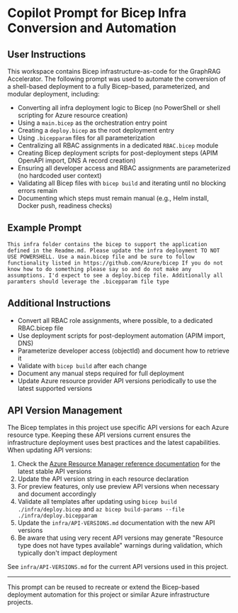 # Copilot Prompt for Bicep Infra Conversion and Automation

## User Instructions

This workspace contains Bicep infrastructure-as-code for the GraphRAG Accelerator. The following prompt was used to automate the conversion of a shell-based deployment to a fully Bicep-based, parameterized, and modular deployment, including:
- Converting all infra deployment logic to Bicep (no PowerShell or shell scripting for Azure resource creation)
- Using a `main.bicep` as the orchestration entry point
- Creating a `deploy.bicep` as the root deployment entry
- Using `.bicepparam` files for all parameterization
- Centralizing all RBAC assignments in a dedicated `RBAC.bicep` module
- Creating Bicep deployment scripts for post-deployment steps (APIM OpenAPI import, DNS A record creation)
- Ensuring all developer access and RBAC assignments are parameterized (no hardcoded user context)
- Validating all Bicep files with `bicep build` and iterating until no blocking errors remain
- Documenting which steps must remain manual (e.g., Helm install, Docker push, readiness checks)

## Example Prompt

```
This infra folder contains the bicep to support the application defined in the Readme.md. Please update the infra deployment TO NOT USE POWERSHELL. Use a main.bicep file and be sure to follow functionality listed in https://github.com/Azure/bicep If you do not know how to do something please say so and do not make any assumptions. I'd expect to see a deploy.bicep file. Additionally all paramters should leverage the .bicepparam file type
```

## Additional Instructions
- Convert all RBAC role assignments, where possible, to a dedicated RBAC.bicep file
- Use deployment scripts for post-deployment automation (APIM import, DNS)
- Parameterize developer access (objectId) and document how to retrieve it
- Validate with `bicep build` after each change
- Document any manual steps required for full deployment
- Update Azure resource provider API versions periodically to use the latest supported versions

## API Version Management

The Bicep templates in this project use specific API versions for each Azure resource type. Keeping these API versions current ensures the infrastructure deployment uses best practices and the latest capabilities. When updating API versions:

1. Check the [Azure Resource Manager reference documentation](https://learn.microsoft.com/en-us/azure/templates/) for the latest stable API versions
2. Update the API version string in each resource declaration
3. For preview features, only use preview API versions when necessary and document accordingly
4. Validate all templates after updating using `bicep build ./infra/deploy.bicep` and `az bicep build-params --file ./infra/deploy.bicepparam`
5. Update the `infra/API-VERSIONS.md` documentation with the new API versions
6. Be aware that using very recent API versions may generate "Resource type does not have types available" warnings during validation, which typically don't impact deployment

See `infra/API-VERSIONS.md` for the current API versions used in this project.

---

This prompt can be reused to recreate or extend the Bicep-based deployment automation for this project or similar Azure infrastructure projects.
